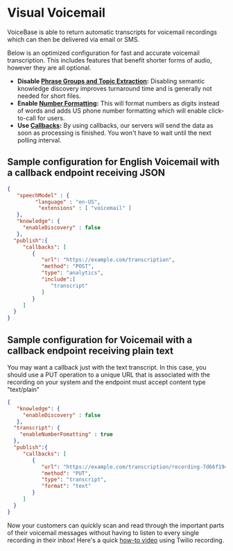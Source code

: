 
# Visual Voicemail


VoiceBase is able to return automatic transcripts for voicemail recordings which can then be delivered via email or SMS.

Below is an optimized configuration for fast and accurate voicemail transcription. This includes features that benefit shorter forms of audio, however they are all optional.

* **Disable [Phrase Groups and Topic Extraction](keywordsandtopics.md):** Disabling semantic knowledge discovery improves turnaround time and is generally not needed for short files.
* **Enable [Number Formatting](numberformatting.md):** This will format numbers as digits instead of words and adds US phone number formatting which will enable click-to-call for users.
* **Use [Callbacks](callbacks.md):** By using callbacks, our servers will send the data as soon as processing is finished. You won't have to wait until the next polling interval.


## Sample configuration for English Voicemail with a callback endpoint receiving JSON
```json
{  
   "speechModel" : {
         "language" : "en-US",
          "extensions" : [ "voicemail" ]
   },
   "knowledge": {
     "enableDiscovery" : false
   },       
  "publish":{  
     "callbacks": [  
        {  
           "url": "https://example.com/transcription",
           "method": "POST",
           "type": "analytics",
           "include":[  
              "transcript"
           ]
        }
     ]
  }
}
```


## Sample configuration for Voicemail with a callback endpoint receiving plain text

You may want a callback just with the text transcript. In this case, you should use a PUT operation to a unique URL that is associated with the recording on your system and the endpoint must accept content type "text/plain"


```json
{  
   "knowledge": {
     "enableDiscovery" : false
   },
  "transcript": {  
    "enableNumberFomatting" : true
  },       
  "publish":{  
     "callbacks": [  
        {  
           "url": "https://example.com/transcription/recording-7d66f194786d",
           "method": "PUT",
           "type": "transcript",
           "format": "text"
        }
     ]
  }
}
```


Now your customers can quickly scan and read through the important parts of their voicemail messages without having to listen to every single recording in their inbox!
Here's a quick [how-to video](https://youtu.be/K9NeLdOAdY4) using Twilio recording.
